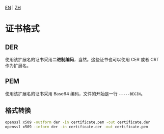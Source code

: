 [EN](./introduction.md) | [ZH](./introduction-zh.md)
# 证书格式

## DER

使用该扩展名的证书采用**二进制编码**，当然，这些证书也可以使用 CER 或者 CRT 作为扩展名。

## PEM

使用该扩展名的证书采用 Base64 编码，文件的开始是一行 `-----BEGIN`。

## 格式转换

```bash
openssl x509 -outform der -in certificate.pem -out certificate.der
openssl x509 -inform der -in certificate.cer -out certificate.pem
```

